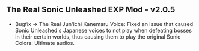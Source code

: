 ## The Real Sonic Unleashed EXP Mod - v2.0.5

- Bugfix → The Real Jun'ichi Kanemaru Voice: Fixed an issue that caused Sonic Unleashed's Japanese voices to not play when defeating bosses in their certain worlds, thus causing them to play the original Sonic Colors: Ultimate audios.

